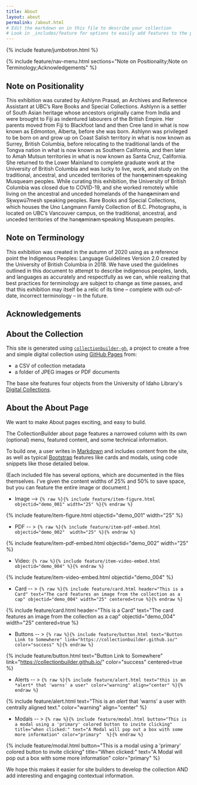 ```yaml
---
title: About
layout: about
permalink: /about.html
# Edit the markdown on in this file to describe your collection
# Look in _includes/feature for options to easily add features to the page
---
```


{% include feature/jumbotron.html %}

{% include feature/nav-menu.html sections="Note on Positionality;Note on Terminology;Acknowledgements" %}

## Note on Positionality

This exhibition was curated by Ashlynn Prasad, an Archives and Reference Assistant at UBC’s Rare Books and Special Collections. Ashlynn is a settler of South Asian heritage whose ancestors originally came from India and were brought to Fiji as indentured labourers of the British Empire. Her parents moved from Fiji to Blackfoot land and then Cree land in what is now known as Edmonton, Alberta, before she was born. 
Ashlynn was privileged to be born on and grow up on Coast Salish territory in what is now known as Surrey, British Columbia, before relocating to the traditional lands of the Tongva nation in what is now known as Southern California, and then later to Amah Mutsun territories in what is now known as Santa Cruz, California.  She returned to the Lower Mainland to complete graduate work at the University of British Columbia and was lucky to live, work, and study on the traditional, ancestral, and unceded territories of the hən̓q̓əmin̓əm̓ speaking Musqueam peoples. While curating this exhibition, the University of British Columbia was closed due to COVID-19, and she worked remotely while living on the ancestral and unceded homelands of the hən̓q̓əmin̓əm̓ and Sḵwx̱wú7mesh speaking peoples. 
Rare Books and Special Collections, which houses the Uno Langmann Family Collection of B.C. Photographs, is located on UBC’s Vancouver campus, on the traditional, ancestral, and unceded territories of the hən̓q̓əmin̓əm̓ speaking Musqueam peoples.

## Note on Terminology

This exhibition was created in the autumn of 2020 using as a reference point the Indigenous Peoples: Language Guidelines Version 2.0 created by the University of British Columbia in 2018.  We have used the guidelines outlined in this document to attempt to describe indigenous peoples, lands, and languages as accurately and respectfully as we can, while realizing that best practices for terminology are subject to change as time passes, and that this exhibition may itself be a relic of its time – complete with out-of-date, incorrect terminology – in the future.

## Acknowledgements

## About the Collection

This site is generated using [`collectionbuilder-gh`](https://collectionbuilding.github.io/gh/), a project to create a free and simple digital collection using [GitHub Pages](https://pages.github.com/) from: 

- a CSV of collection metadata
- a folder of JPEG images or PDF documents

The base site features four objects from the University of Idaho Library's [Digital Collections](https://www.lib.uidaho.edu/digital). 

## About the About Page

We want to make About pages exciting, and easy to build. 

The CollectionBuilder about page features a narrowed column with its own (optional) menu, featured content, and some technical information. 

To build one, a user writes in [Markdown](https://guides.github.com/features/mastering-markdown/) and includes  content from the site, as well as typical [Bootstrap](https://getbootstrap.com/) features like cards and modals, using code snippets like those detailed below. 

(Each included file has several options, which are documented in the files themselves. I've given the content widths of 25% and 50% to save space, but you can feature the entire image or document.) 

- Image --> `{% raw %}{% include feature/item-figure.html objectid="demo_001" width="25" %}{% endraw %}`

{% include feature/item-figure.html objectid="demo_001" width="25" %}

- PDF -- > `{% raw %}{% include feature/item-pdf-embed.html objectid="demo_002"  width="25" %}{% endraw %}`

{% include feature/item-pdf-embed.html objectid="demo_002" width="25" %}

- Video: `{% raw %}{% include feature/item-video-embed.html objectid="demo_004" %}{% endraw %}`

{% include feature/item-video-embed.html objectid="demo_004" %}

- Card -- > `{% raw %}{% include feature/card.html header="This is a Card" text="The card features an image from the collection as a cap" objectid="demo_004" width="25" centered=true %}{% endraw %}`

{% include feature/card.html header="This is a Card" text="The card features an image from the collection as a cap" objectid="demo_004" width="25" centered=true %}

- Buttons -- > `{% raw %}{% include feature/button.html text="Button Link to Somewhere" link="https://collectionbuilder.github.io/" color="success" %}{% endraw %}`

{% include feature/button.html text="Button Link to Somewhere" link="https://collectionbuilder.github.io/" color="success" centered=true %}
  
- Alerts -- > `{% raw %}{% include feature/alert.html text="this is an *alert* that 'warns' a user" color="warning" align="center" %}{% endraw %}`

{% include feature/alert.html text="This is an *alert* that 'warns' a user with centrally aligned text." color="warning" align="center"  %}

- Modals -- > `{% raw %}{% include feature/modal.html button="This is a modal using a 'primary' colored button to invite clicking" title="when clicked:" text="A Modal will pop out a box with some more information" color="primary"  %}{% endraw %}`

{% include feature/modal.html button="This is a modal using a 'primary' colored button to invite clicking" title="When clicked:" text="A Modal will pop out a box with some more information" color="primary"  %}

We hope this makes it easier for site builders to develop the collection AND add interesting and engaging contextual information.  
